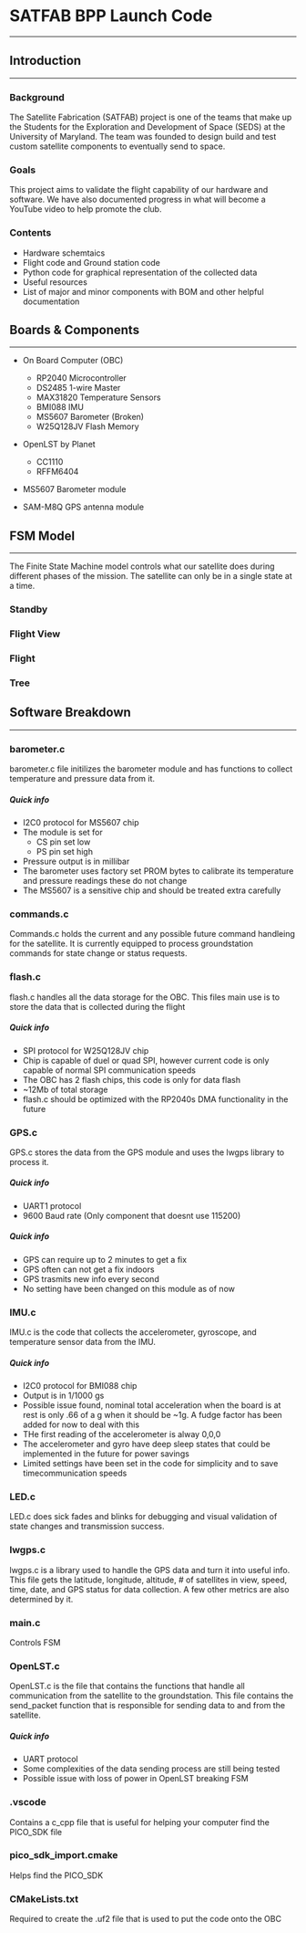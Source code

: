 # SATFAB BPP Launch Code
---
## Introduction
---
### Background
The Satellite Fabrication (SATFAB) project is one of the teams that make up the Students for the Exploration and Development of Space (SEDS) at the University of Maryland. The team was founded to design build and test custom satellite components to eventually send to space.
### Goals
This project aims to validate the flight capability of our hardware and software. We have also documented progress in what will become a YouTube video to help promote the club.
### Contents
* Hardware schemtaics 
* Flight code and Ground station code
* Python code for graphical representation of the collected data
* Useful resources
* List of major and minor components with BOM and other helpful documentation

## Boards & Components 
---
* On Board Computer (OBC)
  * RP2040 Microcontroller 
  * DS2485 1-wire Master
  * MAX31820 Temperature Sensors 
  * BMI088 IMU
  * MS5607 Barometer (Broken)
  * W25Q128JV Flash Memory 

* OpenLST by Planet
  * CC1110
  * RFFM6404

* MS5607 Barometer module

* SAM-M8Q GPS antenna module
## FSM Model 
---
The Finite State Machine model controls what our satellite does during different phases of the mission. The satellite can only be in a single state at a time.
### Standby
### Flight View
### Flight
### Tree 
## Software Breakdown
---
### barometer.c 
barometer.c file initilizes the barometer module and has functions to collect temperature and pressure data from it. 
##### Quick info
* I2C0 protocol for MS5607 chip
* The module is set for 
  * CS pin set low
  * PS pin set high
* Pressure output is in millibar
* The barometer uses factory set PROM bytes to calibrate its temperature and pressure readings these do not change 
* The MS5607 is a sensitive chip and should be treated extra carefully 

### commands.c
Commands.c holds the current and any possible future command handleing for the satellite. It is currently equipped to process groundstation commands for state change or status requests. 
### flash.c
flash.c handles all the data storage for the OBC. This files main use is to store the data that is collected during the flight 
##### Quick info
* SPI protocol for W25Q128JV chip
* Chip is capable of duel or quad SPI, however current code is only capable of normal SPI communication speeds  
* The OBC has 2 flash chips, this code is only for data flash
*  ~12Mb of total storage
* flash.c should be optimized with the RP2040s DMA functionality in the future  
### GPS.c
GPS.c stores the data from the GPS module and uses the lwgps library to process it.
##### Quick info
* UART1 protocol
* 9600 Baud rate (Only component that doesnt use 115200)
 
##### Quick info
* GPS can require up to 2 minutes to get a fix
* GPS often can not get a fix indoors  
* GPS trasmits new info every second
* No setting have been changed on this module as of now 
### IMU.c
IMU.c is the code that collects the accelerometer, gyroscope, and temperature sensor data from the IMU. 
##### Quick info
* I2C0 protocol for BMI088 chip
* Output is in 1/1000 gs
* Possible issue found, nominal total acceleration when the board is at rest is only .66 of a g when it should be ~1g. A fudge factor has been added for now to deal with this
* THe first reading of the accelerometer is alway 0,0,0
* The accelerometer and gyro have deep sleep states that could be implemented in the future for power savings 
* Limited settings have been set in the code for simplicity and to save timecommunication speeds  

### LED.c
LED.c does sick fades and blinks for debugging and visual validation of state changes and transmission success.
### lwgps.c
lwgps.c is a library used to handle the GPS data and turn it into useful info. This file gets the latitude, longitude, altitude, # of satellites in view, speed, time, date, and GPS status for data collection. A few other metrics are also determined by it. 
### main.c
Controls FSM
### OpenLST.c
OpenLST.c is the file that contains the functions that handle all communication from the satellite to the groundstation. This file contains the send_packet function that is responsible for sending data to and from the satellite. 
##### Quick info
* UART protocol
* Some complexities of the data sending process are still being tested
* Possible issue with loss of power in OpenLST breaking FSM  
### .vscode
Contains a c_cpp file that is useful for helping your computer find the PICO_SDK file
### pico_sdk_import.cmake
Helps find the PICO_SDK

### CMakeLists.txt
Required to create the .uf2 file that is used to put the code onto the OBC




